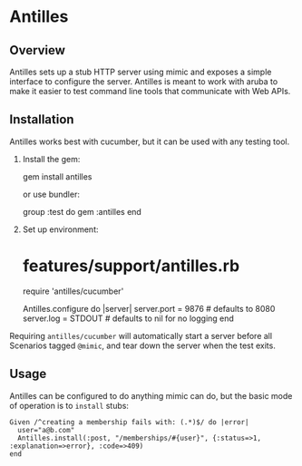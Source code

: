# Antilles

## Overview

Antilles sets up a stub HTTP server using mimic and exposes a simple interface
to configure the server.  Antilles is meant to work with aruba to make it easier
to test command line tools that communicate with Web APIs. 

## Installation

Antilles works best with cucumber, but it can be used with any testing tool.

1. Install the gem:

    gem install antilles

   or use bundler:

    group :test do
      gem :antilles
    end

2. Set up environment:

    # features/support/antilles.rb
    require 'antilles/cucumber'

    Antilles.configure do |server|
      server.port = 9876   # defaults to 8080
      server.log = STDOUT  # defaults to nil for no logging
    end

Requiring `antilles/cucumber` will automatically start a server before all
Scenarios tagged `@mimic`, and tear down the server when the test exits.

## Usage

Antilles can be configured to do anything mimic can do, but the basic mode of
operation is to `install` stubs:

    Given /^creating a membership fails with: (.*)$/ do |error|
      user="a@b.com"
      Antilles.install(:post, "/memberships/#{user}", {:status=>1, :explanation=>error}, :code=>409)
    end
